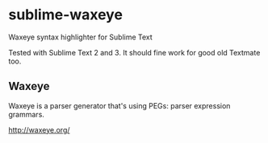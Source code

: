sublime-waxeye
==============

Waxeye syntax highlighter for Sublime Text

Tested with Sublime Text 2 and 3. It should fine work for good old Textmate too.

Waxeye
------

Waxeye is a parser generator that's using PEGs: parser expression grammars.

http://waxeye.org/

